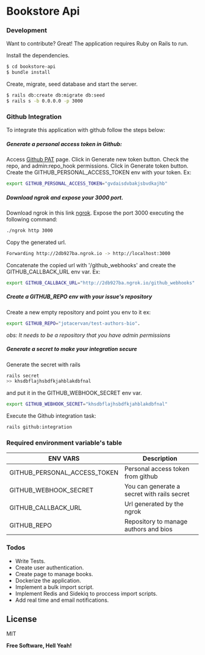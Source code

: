 # Bookstore Api
### Development

Want to contribute? Great!
The application requires Ruby on Rails to run.

Install the dependencies.

```sh
$ cd bookstore-api
$ bundle install
```

Create, migrate, seed database and start the server.

```sh
$ rails db:create db:migrate db:seed
$ rails s -b 0.0.0.0 -p 3000
```

### Github Integration

To integrate this application with github follow the steps below:

##### Generate a personal access token in Github:
Access [Github PAT] page.
Click in Generate new token button.
Check the repo, and admin:repo_hook permissions.
Click in Generate token button.
Create the GITHUB_PERSONAL_ACCESS_TOKEN env with your token.
Ex:
```sh
export GITHUB_PERSONAL_ACCESS_TOKEN="gvdaisdvbakjsbvdkajhb"
```

##### Download ngrok and expose your 3000 port.

Download ngrok in this link [ngrok].
Expose the port 3000 executing the following command: 
```sh
./ngrok http 3000
```
Copy the generated url.  
```sh
Forwarding http://2db927ba.ngrok.io -> http://localhost:3000
```

Concatenate the copied url with '/github_webhooks' and create the GITHUB_CALLBACK_URL env var.
Ex:
```sh
export GITHUB_CALLBACK_URL="http://2db927ba.ngrok.io/github_webhooks"
```

##### Create a GITHUB_REPO env with your issue's repository

Create a new empty repository and point you env to it 
ex:
```sh
export GITHUB_REPO="jotacervan/test-authors-bio".
```
*obs: It needs to be a repository that you have admin permissions*

##### Generate a secret to make your integration secure

Generate the secret with rails
```sh
rails secret
>> khsdbflajhsbdfkjahblakdbfnal
```
and put it in the GITHUB_WEBHOOK_SECRET env var.
```sh
export GITHUB_WEBHOOK_SECRET="khsdbflajhsbdfkjahblakdbfnal"
```

Execute the Github integration task:

```sh
rails github:integration
```
### Required environment variable's table

| ENV VARS | Description  |
| ------- | --- |
| GITHUB_PERSONAL_ACCESS_TOKEN | Personal access token from github |
| GITHUB_WEBHOOK_SECRET | You can generate a secret with rails secret |
| GITHUB_CALLBACK_URL | Url generated by the ngrok |
| GITHUB_REPO | Repository to manage authors and bios |

### Todos

 - Write Tests.
 - Create user authentication.
 - Create page to manage books.
 - Dockerize the application.
 - Implement a bulk import script.
 - Implement Redis and Sidekiq to proccess import scripts.
 - Add real time and email notifications.

License
----

MIT

**Free Software, Hell Yeah!**

   [ngrok]: <https://ngrok.com/download>
   [Github PAT]: <https://github.com/settings/tokens>
   
